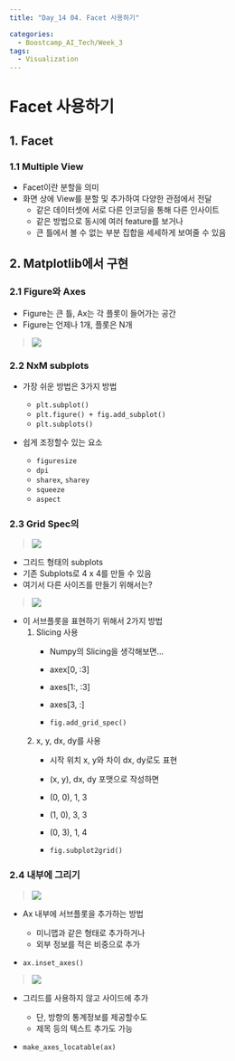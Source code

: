 ```yaml
---
title: "Day_14 04. Facet 사용하기"

categories:
  - Boostcamp_AI_Tech/Week_3
tags:
  - Visualization
---
```


# Facet 사용하기

## 1. Facet

### 1.1 Multiple View

- Facet이란 분할을 의미
- 화면 상에 View를 분할 및 추가하여 다양한 관점에서 전달
  - 같은 데이터셋에 서로 다른 인코딩을 통해 다른 인사이트
  - 같은 방법으로 동시에 여러 feature를 보거나
  - 큰 틀에서 볼 수 없는 부분 집합을 세세하게 보여줄 수 있음

## 2. Matplotlib에서 구현

### 2.1 Figure와 Axes

- Figure는 큰 틀, Ax는 각 플롯이 들어가는 공간
- Figure는 언제나 1개, 플롯은 N개

> ![]({{site.url}}/assets/images/boostcamp/2021-08-20-13-11-00.png)

### 2.2 NxM subplots

- 가장 쉬운 방법은 3가지 방법
  - `plt.subplot()`
  - `plt.figure() + fig.add_subplot()`
  - `plt.subplots()`

- 쉽게 조정할수 있는 요소
  - `figuresize` 
  - `dpi`
  - `sharex`, `sharey`
  - `squeeze`
  - `aspect`

### 2.3 Grid Spec의 

> ![]({{site.url}}/assets/images/boostcamp/2021-08-20-13-13-31.png)

- 그리드 형태의 subplots
- 기존 Subplots로 4 x 4를 만들 수 있음
- 여기서 다른 사이즈를 만들기 위해서는?

> ![]({{site.url}}/assets/images/boostcamp/2021-08-20-13-14-04.png)

- 이 서브플롯을 표현하기 위해서 2가지 방법
  1. Slicing 사용
     - Numpy의 Slicing을 생각해보면...
     - axex[0, :3]
     - axes[1:, :3]
     - axes[3, :]

     - `fig.add_grid_spec()`
  2. x, y, dx, dy를 사용
     - 시작 위치 x, y와 차이 dx, dy로도 표현
     - (x, y), dx, dy 포맷으로 작성하면
     - (0, 0), 1, 3
     - (1, 0), 3, 3
     - (0, 3), 1, 4

     - `fig.subplot2grid()`


### 2.4 내부에 그리기

> ![]({{site.url}}/assets/images/boostcamp/2021-08-20-13-18-21.png)

- Ax 내부에 서브플롯을 추가하는 방법
  - 미니맵과 같은 형태로 추가하거나
  - 외부 정보를 적은 비중으로 추가

- `ax.inset_axes()`

> ![]({{site.url}}/assets/images/boostcamp/2021-08-20-13-18-31.png)

- 그리드를 사용하지 않고 사이드에 추가
  - 단, 방향의 통계정보를 제공할수도
  - 제목 등의 텍스트 추가도 가능

- `make_axes_locatable(ax)`





